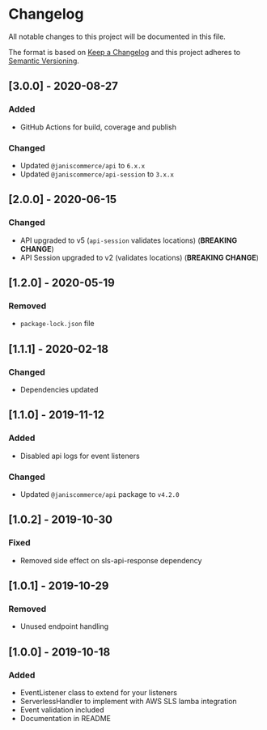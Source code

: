 # Changelog

All notable changes to this project will be documented in this file.

The format is based on [Keep a Changelog](http://keepachangelog.com/en/1.0.0/)
and this project adheres to [Semantic Versioning](http://semver.org/spec/v2.0.0.html).

## [3.0.0] - 2020-08-27
### Added
- GitHub Actions for build, coverage and publish

### Changed
- Updated `@janiscommerce/api` to `6.x.x`
- Updated `@janiscommerce/api-session` to `3.x.x`

## [2.0.0] - 2020-06-15
### Changed
- API upgraded to v5 (`api-session` validates locations) (**BREAKING CHANGE**)
- API Session upgraded to v2 (validates locations) (**BREAKING CHANGE**)

## [1.2.0] - 2020-05-19
### Removed
- `package-lock.json` file

## [1.1.1] - 2020-02-18
### Changed
- Dependencies updated

## [1.1.0] - 2019-11-12
### Added
- Disabled api logs for event listeners

### Changed
- Updated `@janiscommerce/api` package to `v4.2.0`

## [1.0.2] - 2019-10-30
### Fixed
- Removed side effect on sls-api-response dependency

## [1.0.1] - 2019-10-29
### Removed
- Unused endpoint handling

## [1.0.0] - 2019-10-18
### Added
- EventListener class to extend for your listeners
- ServerlessHandler to implement with AWS SLS lamba integration
- Event validation included
- Documentation in README
